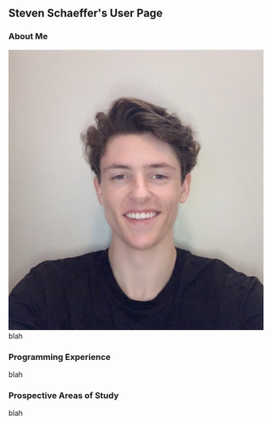 ## Steven Schaeffer's User Page

### About Me
![Steven Schaeffer's Profile Picture](./images/pfp.jpg)
\
blah

### Programming Experience
blah

### Prospective Areas of Study
blah